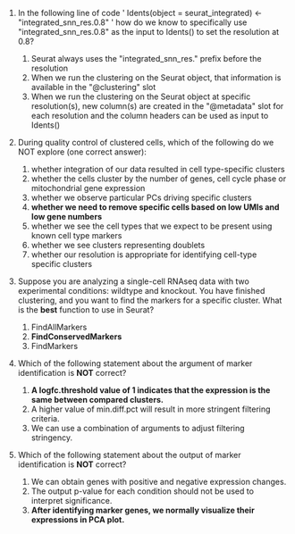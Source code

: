 1. In the following line of code ' Idents(object = seurat_integrated) <- "integrated_snn_res.0.8" ' how do we know to specifically use "integrated_snn_res.0.8" as the input to Idents() to set the resolution at 0.8?
    1. Seurat always uses the "integrated_snn_res." prefix before the resolution
    1. When we run the clustering on the Seurat object, that information is available in the "@clustering" slot
    1. When we run the clustering on the Seurat object at specific resolution(s), new column(s) are created in the "@metadata" slot for each resolution and the column headers can be used as input to Idents()

1. During quality control of clustered cells, which of the following do we NOT explore (one correct answer):
    1. whether integration of our data resulted in cell type-specific clusters
    1. whether the cells cluster by the number of genes, cell cycle phase or mitochondrial gene expression
    1. whether we observe particular PCs driving specific clusters
    1. **whether we need to remove specific cells based on low UMIs and low gene numbers**
    1. whether we see the cell types that we expect to be present using known cell type markers
    1. whether we see clusters representing doublets
    1. whether our resolution is appropriate for identifying cell-type specific clusters


1. Suppose you are analyzing a single-cell RNAseq data with two experimental conditions: wildtype and knockout. You have finished clustering, and you want to find the markers for a specific cluster. What is the **best** function to use in Seurat?
    1. FindAllMarkers 
    1. **FindConservedMarkers**
    1. FindMarkers
    
2. Which of the following statement about the argument of marker identification is **NOT** correct?
    1. **A logfc.threshold value of 1 indicates that the expression is the same between compared clusters.**
    1. A higher value of min.diff.pct will result in more stringent filtering criteria.
    1. We can use a combination of arguments to adjust filtering stringency. 

3. Which of the following statement about the output of marker identification is **NOT** correct?
    1. We can obtain genes with positive and negative expression changes.
    1. The output p-value for each condition should not be used to interpret significance.
    1. **After identifying marker genes, we normally visualize their expressions in PCA plot.**
